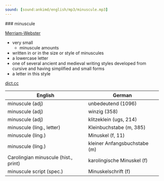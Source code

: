 ```yaml
---
sound: [sound:ankimd/english/mp3/minuscule.mp3]
---
```


\### minuscule

[Merriam-Webster](https://www.merriam-webster.com/dictionary/minuscule)

- very small
    - minuscule amounts
- written in or in the size or style of minuscules
- a lowercase letter
- one of several ancient and medieval writing styles developed from cursive and having simplified and small forms
- a letter in this style

[dict.cc](https://www.dict.cc/minuscule)

| English        | German       |
| -------------- | ------------ |
| minuscule (adj) | unbedeutend (1096) |
| minuscule (adj) | winzig (358) |
| minuscule (adj) | klitzeklein (ugs, 214) |
| minuscule (ling., letter) | Kleinbuchstabe (m, 385) |
| minuscule (ling.) | Minuskel (f, 11) |
| minuscule (ling.) | kleiner Anfangsbuchstabe (m) |
| Carolingian minuscule (hist., print) | karolingische Minuskel (f) |
| minuscule script (spec.) | Minuskelschrift (f) |
